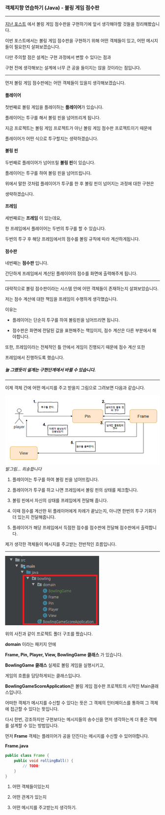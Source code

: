 ### 객체지향 연습하기 (Java) - 볼링 게임 점수판

---

[지난 포스트](https://pro-dev.tistory.com/50) 에서 볼링 게임 점수판을 구현하기에 앞서 생각해야할 것들을 정리해봤습니다.

이번 포스트에서는 볼링 게임 점수판을 구현하기 위해 어떤 객체들이 있고, 어떤 메시지들이 필요한지 살펴보겠습니다.

다만 주의할 점은 설계는 구현 과정에서 변할 수 있다는 점과

구현 전에 생각해보는 설계에 너무 큰 공을 들이지는 않을 것이라는 점입니다.

---

먼저 볼링 게임 점수판에는 어떤 객체들이 있을지 생각해보겠습니다.

#### 플레이어

첫번째로 볼링 게임을 플레이하는 **플레이어**가 있습니다.

플레이어는 투구를 해서 볼링 핀을 넘어뜨리게 됩니다.

지금 프로젝트는 볼링 게임 프로젝트가 아닌 볼링 게임 점수판 프로젝트이기 때문에

플레이어가 어떤 식으로 투구할지는 생략하겠습니다.

#### 볼링 핀 

두번째로 플레이어가 넘어뜨릴 **볼링 핀**이 있습니다.

플레이어는 투구를 하여 볼링 핀을 넘어뜨립니다.

위에서 말한 것처럼 플레이어가 투구를 한 후 볼링 핀이 넘어지는 과정에 대한 구현은 

생략하겠습니다.

#### 프레임

세번째로는 **프레임** 이 있는데요, 

한 프레임에서 플레이어는 두번의 투구를 할 수 있습니다.

두번의 투구 후 해당 프레임에서의 점수를 볼링 규칙에 따라 계산하게됩니다.

#### 점수판

네번째는 **점수판** 입니다.

간단하게 프레임에서 계산된 플레이어의 점수를 화면에 출력해주게 됩니다.

----

대략적으로 볼링 점수판이라는 시스템 안에 어떤 객체들이 존재하는지 살펴보았습니다.

저는 점수 계산에 대한 책임을 프레임이 수행하게 생각했습니다.

이유는 

* 플레이어는 단순히 투구를 하여 볼링핀을 넘어뜨리면 됩니다.

* 점수판은 화면에 전달된 값을 표현해주는 책임이지, 점수 계산은 다른 부분에서 해야합니다.

또한, 프레임이라는 전체적인 틀 안에서 게임이 진행되기 때문에 점수 계산 또한 

프레임에서 진행하도록 했습니다.

##### 늘 그랬듯이 설계는 구현단계에서 바뀔 수 있습니다.

----

이제 객체 간에 어떤 메시지를 주고 받을지 그림으로 그려보면 다음과 같습니다.

![oop Pic](images/oopPic.png)
_발그림... 죄송합니다_

1. 플레이어는 투구를 하여 볼링 핀을 넘어뜨립니다.

2. 플레이어가 투구를 하고 나면 프레임에서 볼링 핀의 상태를 체크합니다.

3. 볼링 핀에서 자신의 상태를 프레임에게 전달해 줍니다.

4. 이때 점수를 계산한 뒤 플레이어에게 차례가 끝났는지, 아니면 한번의 투구 기회가 더 있는지 전달해줍니다.

5. 플레이어가 해당 프레임에서 득점한 점수를 점수판에 전달해 점수판에서 출력합니다.

제가 생각한 객체들이 메시지를 주고받는 전반적인 흐름입니다.

---

![create prj](images/createproject.png)

위의 사진과 같이 프로젝트 폴더 구조를 짰습니다.

**domain** 이라는 패키지 안에 

**Frame, Pin, Player, View, BowlingGame 클래스** 가 있습니다.

**BowlingGame 클래스** 실제로 볼링 게임을 실행시키고, 

게임의 흐름을 담당하게되는 클래스입니다.

**BowlingGameScoreApplication**은 볼링 게임 점수판 프로젝트의 시작인 Main클래스입니다.

어떠한 객체가 메시지를 수신할 수 있다는 뜻은 그 객체의 인터페이스를 통하여 그 객체에 접근할 수 있다는 뜻입니다.

다시 한번, 강조하지만 구현보다는 메시지들의 송수신을 먼저 생각하는게 더 좋은 객체를 설계할 수 있는 방법입니다.

먼저 **Frame** 객체는 플레이어가 공을 던진다는 메시지를 수신할 수 있어야합니다.

**Frame.java**
```java
public class Frame {
    public void rollingBall() {
        // TODO:
    }
}
```












1. 어떤 객체들이있는지

2. 어떤 관계가 있는지

3. 어떤 메시지를 주고받는지 생각하기.
